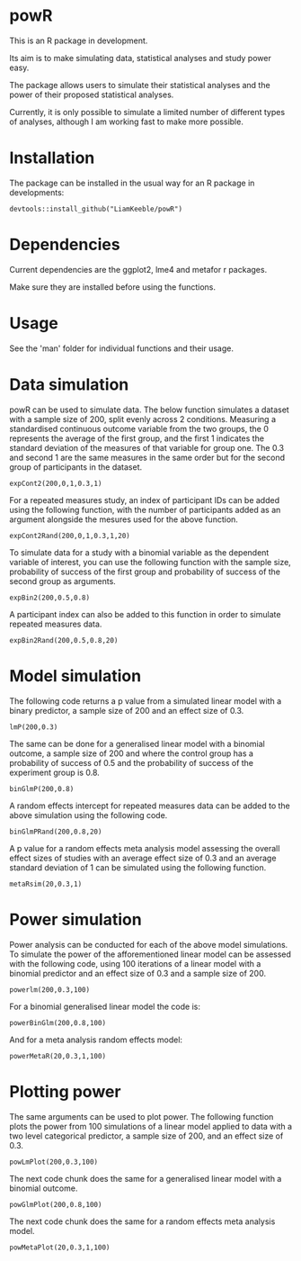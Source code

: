 # powR

This is an R package in development.

Its aim is to make simulating data, statistical analyses and study power easy.

The package allows users to simulate their statistical analyses and the power of their proposed statistical analyses.

Currently, it is only possible to simulate a limited number of different types of analyses, although I am working fast to make more possible.


# Installation

The package can be installed in the usual way for an R package in developments:

```
devtools::install_github("LiamKeeble/powR")

```

# Dependencies

Current dependencies are the ggplot2, lme4 and metafor r packages.

Make sure they are installed before using the functions.

# Usage 

See the 'man' folder for individual functions and their usage. 

# Data simulation

powR can be used to simulate data. The below function simulates a dataset with a sample size of 200, split evenly across 2 conditions. Measuring a standardised continuous outcome variable from the two groups, the 0 represents the average of the first group, and the first 1 indicates the standard deviation of the measures of that variable for group one. The 0.3 and second 1 are the same measures in the same order but for the second group of participants in the dataset.

```
expCont2(200,0,1,0.3,1)
```

For a repeated measures study, an index of participant IDs can be added using the following function, with the number of participants added as an argument alongside the mesures used for the above function.

```
expCont2Rand(200,0,1,0.3,1,20)
```

To simulate data for a study with a binomial variable as the dependent variable of interest, you can use the following function with the sample size, probability of success of the first group and probability of success of the second group as arguments.

```
expBin2(200,0.5,0.8)
```

A participant index can also be added to this function in order to simulate repeated measures data.

```
expBin2Rand(200,0.5,0.8,20)
```



# Model simulation

The following code returns a p value from a simulated linear model with a binary predictor, a sample size of 200 and an effect size of 0.3.

```
lmP(200,0.3)
```

The same can be done for a generalised linear model with a binomial outcome, a sample size of 200 and where the control group has a probability of success of 0.5 and the probability of success of the experiment group is 0.8.

```
binGlmP(200,0.8)
```

A random effects intercept for repeated measures data can be added to the above simulation using the following code.

```
binGlmPRand(200,0.8,20)
```

A p value for a random effects meta analysis model assessing the overall effect sizes of studies with an average effect size of 0.3 and an average standard deviation of 1 can be simulated using the following function.

```
metaRsim(20,0.3,1)
```

# Power simulation


Power analysis can be conducted for each of the above model simulations. To simulate the power of the afforementioned linear model can be assessed with the following code, using 100 iterations of a linear model with a binomial predictor and an effect size of 0.3 and a sample size of 200.

```
powerlm(200,0.3,100)
```

For a binomial generalised linear model the code is:

```
powerBinGlm(200,0.8,100)
```

And for a meta analysis random effects model:

```
powerMetaR(20,0.3,1,100)
```

# Plotting power

The same arguments can be used to plot power. The following function plots the power from 100 simulations of a linear model applied to data with a two level categorical predictor, a sample size of 200, and an effect size of 0.3.

```
powLmPlot(200,0.3,100)
```

The next code chunk does the same for a generalised linear model with a binomial outcome.

```
powGlmPlot(200,0.8,100)
```
The next code chunk does the same for a random effects meta analysis model.

```
powMetaPlot(20,0.3,1,100)
```



